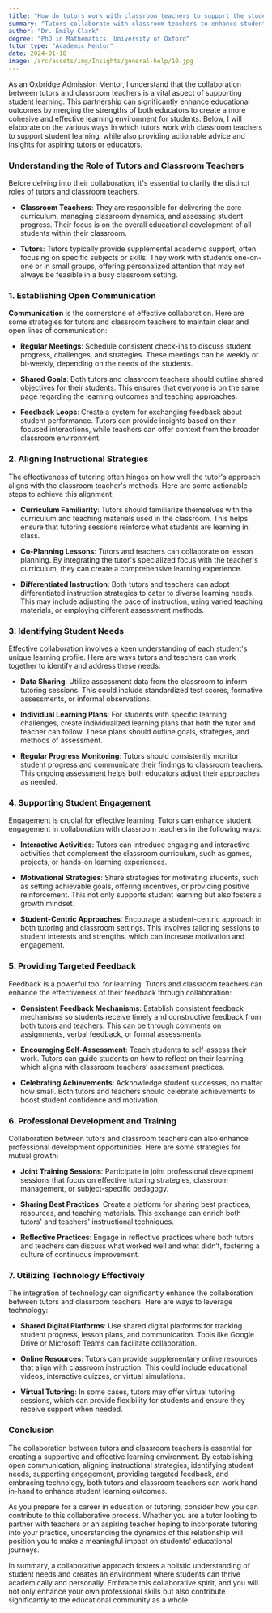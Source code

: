 ```yaml
---
title: "How do tutors work with classroom teachers to support the student's learning?"
summary: "Tutors collaborate with classroom teachers to enhance student learning by combining their strengths for a cohesive and effective educational experience."
author: "Dr. Emily Clark"
degree: "PhD in Mathematics, University of Oxford"
tutor_type: "Academic Mentor"
date: 2024-01-18
image: /src/assets/img/Insights/general-help/10.jpg
---
```


As an Oxbridge Admission Mentor, I understand that the collaboration between tutors and classroom teachers is a vital aspect of supporting student learning. This partnership can significantly enhance educational outcomes by merging the strengths of both educators to create a more cohesive and effective learning environment for students. Below, I will elaborate on the various ways in which tutors work with classroom teachers to support student learning, while also providing actionable advice and insights for aspiring tutors or educators.

### Understanding the Role of Tutors and Classroom Teachers

Before delving into their collaboration, it's essential to clarify the distinct roles of tutors and classroom teachers. 

- **Classroom Teachers**: They are responsible for delivering the core curriculum, managing classroom dynamics, and assessing student progress. Their focus is on the overall educational development of all students within their classroom.

- **Tutors**: Tutors typically provide supplemental academic support, often focusing on specific subjects or skills. They work with students one-on-one or in small groups, offering personalized attention that may not always be feasible in a busy classroom setting.

### 1. Establishing Open Communication

**Communication** is the cornerstone of effective collaboration. Here are some strategies for tutors and classroom teachers to maintain clear and open lines of communication:

- **Regular Meetings**: Schedule consistent check-ins to discuss student progress, challenges, and strategies. These meetings can be weekly or bi-weekly, depending on the needs of the students.

- **Shared Goals**: Both tutors and classroom teachers should outline shared objectives for their students. This ensures that everyone is on the same page regarding the learning outcomes and teaching approaches.

- **Feedback Loops**: Create a system for exchanging feedback about student performance. Tutors can provide insights based on their focused interactions, while teachers can offer context from the broader classroom environment.

### 2. Aligning Instructional Strategies

The effectiveness of tutoring often hinges on how well the tutor's approach aligns with the classroom teacher's methods. Here are some actionable steps to achieve this alignment:

- **Curriculum Familiarity**: Tutors should familiarize themselves with the curriculum and teaching materials used in the classroom. This helps ensure that tutoring sessions reinforce what students are learning in class.

- **Co-Planning Lessons**: Tutors and teachers can collaborate on lesson planning. By integrating the tutor's specialized focus with the teacher's curriculum, they can create a comprehensive learning experience.

- **Differentiated Instruction**: Both tutors and teachers can adopt differentiated instruction strategies to cater to diverse learning needs. This may include adjusting the pace of instruction, using varied teaching materials, or employing different assessment methods.

### 3. Identifying Student Needs

Effective collaboration involves a keen understanding of each student's unique learning profile. Here are ways tutors and teachers can work together to identify and address these needs:

- **Data Sharing**: Utilize assessment data from the classroom to inform tutoring sessions. This could include standardized test scores, formative assessments, or informal observations.

- **Individual Learning Plans**: For students with specific learning challenges, create individualized learning plans that both the tutor and teacher can follow. These plans should outline goals, strategies, and methods of assessment.

- **Regular Progress Monitoring**: Tutors should consistently monitor student progress and communicate their findings to classroom teachers. This ongoing assessment helps both educators adjust their approaches as needed.

### 4. Supporting Student Engagement

Engagement is crucial for effective learning. Tutors can enhance student engagement in collaboration with classroom teachers in the following ways:

- **Interactive Activities**: Tutors can introduce engaging and interactive activities that complement the classroom curriculum, such as games, projects, or hands-on learning experiences.

- **Motivational Strategies**: Share strategies for motivating students, such as setting achievable goals, offering incentives, or providing positive reinforcement. This not only supports student learning but also fosters a growth mindset.

- **Student-Centric Approaches**: Encourage a student-centric approach in both tutoring and classroom settings. This involves tailoring sessions to student interests and strengths, which can increase motivation and engagement.

### 5. Providing Targeted Feedback

Feedback is a powerful tool for learning. Tutors and classroom teachers can enhance the effectiveness of their feedback through collaboration:

- **Consistent Feedback Mechanisms**: Establish consistent feedback mechanisms so students receive timely and constructive feedback from both tutors and teachers. This can be through comments on assignments, verbal feedback, or formal assessments.

- **Encouraging Self-Assessment**: Teach students to self-assess their work. Tutors can guide students on how to reflect on their learning, which aligns with classroom teachers’ assessment practices.

- **Celebrating Achievements**: Acknowledge student successes, no matter how small. Both tutors and teachers should celebrate achievements to boost student confidence and motivation.

### 6. Professional Development and Training

Collaboration between tutors and classroom teachers can also enhance professional development opportunities. Here are some strategies for mutual growth:

- **Joint Training Sessions**: Participate in joint professional development sessions that focus on effective tutoring strategies, classroom management, or subject-specific pedagogy.

- **Sharing Best Practices**: Create a platform for sharing best practices, resources, and teaching materials. This exchange can enrich both tutors' and teachers' instructional techniques.

- **Reflective Practices**: Engage in reflective practices where both tutors and teachers can discuss what worked well and what didn’t, fostering a culture of continuous improvement.

### 7. Utilizing Technology Effectively

The integration of technology can significantly enhance the collaboration between tutors and classroom teachers. Here are ways to leverage technology:

- **Shared Digital Platforms**: Use shared digital platforms for tracking student progress, lesson plans, and communication. Tools like Google Drive or Microsoft Teams can facilitate collaboration.

- **Online Resources**: Tutors can provide supplementary online resources that align with classroom instruction. This could include educational videos, interactive quizzes, or virtual simulations.

- **Virtual Tutoring**: In some cases, tutors may offer virtual tutoring sessions, which can provide flexibility for students and ensure they receive support when needed.

### Conclusion

The collaboration between tutors and classroom teachers is essential for creating a supportive and effective learning environment. By establishing open communication, aligning instructional strategies, identifying student needs, supporting engagement, providing targeted feedback, and embracing technology, both tutors and classroom teachers can work hand-in-hand to enhance student learning outcomes.

As you prepare for a career in education or tutoring, consider how you can contribute to this collaborative process. Whether you are a tutor looking to partner with teachers or an aspiring teacher hoping to incorporate tutoring into your practice, understanding the dynamics of this relationship will position you to make a meaningful impact on students' educational journeys.

In summary, a collaborative approach fosters a holistic understanding of student needs and creates an environment where students can thrive academically and personally. Embrace this collaborative spirit, and you will not only enhance your own professional skills but also contribute significantly to the educational community as a whole.
    